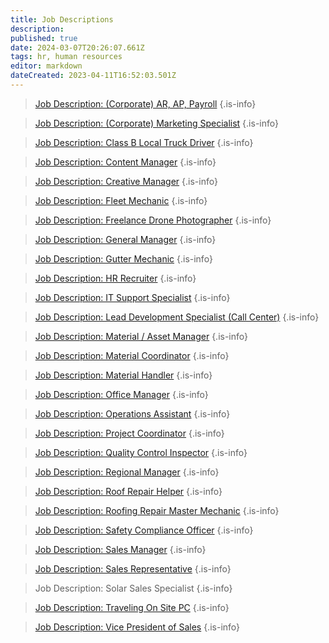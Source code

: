 ```yaml
---
title: Job Descriptions
description: 
published: true
date: 2024-03-07T20:26:07.661Z
tags: hr, human resources
editor: markdown
dateCreated: 2023-04-11T16:52:03.501Z
---
```


> [Job Description: (Corporate) AR, AP, Payroll](https://docs.google.com/document/d/1bUdmIiY4v9HWTEXn4LtLFUoBSqavdQ43r1OWJLMYobs/edit?usp=share_link)
{.is-info}

> [Job Description: (Corporate) Marketing Specialist](https://docs.google.com/document/d/1evly77vImyhy1jjn8i5I1kBCZ4BH_36Il_vFEHQJHek/edit?usp=share_link)
{.is-info}

> [Job Description: Class B Local Truck Driver](https://docs.google.com/document/d/1HZQzMex_d66C4lFBRmG6Kot2l-eXvI3mbQyTp44Ol2c/edit)
{.is-info}

> [Job Description: Content Manager](https://docs.google.com/document/d/1UvzlL9F2mH-M5j285qYAAuZGEvQ1dlIiGrr-I0FjTC8/edit?usp=share_link)
{.is-info}

> [Job Description: Creative Manager](https://docs.google.com/document/d/10XjGFCzfdUaAF0CYxCr2hlZYCOKpYg71tJARV0hYKlI/edit?usp=share_link)
{.is-info}

> [Job Description: Fleet Mechanic](https://docs.google.com/document/d/1CyBt-yZamiK3olmRe4xMRXVseZUdj0sRRGJIyrMoqAc/edit?usp=share_link)
{.is-info}

> [Job Description: Freelance Drone Photographer](https://docs.google.com/document/d/1xW_HpuzsGMCcgP0fJmTumV87xFcFEbERJomrAYSXPdM/edit?usp=share_link)
{.is-info}

> [Job Description: General Manager](https://docs.google.com/document/d/1zcBknTiaDET-YnB7eha5Ti7yEnRy7RSBlQ3pQKb_dNU/edit?usp=share_link)
{.is-info}

> [Job Description: Gutter Mechanic](https://docs.google.com/document/d/1KO4w6QZcM3x46kuwqH1UkQ7U_rtOmX0bkbRPjD-Ivuc/edit?usp=share_link)
{.is-info}

> [Job Description: HR Recruiter](https://docs.google.com/document/d/1rlqZW-3btJnnk6Nld2fftXcTNHl2JOZoBDClWHbO-b0/edit?usp=share_link)
{.is-info}

> [Job Description: IT Support Specialist](https://docs.google.com/document/d/1KJim_WwQIcYRPWcQoBDls8trwc7eQg4TcZXG8a1kmyw/edit?usp=share_link)
{.is-info}

> [Job Description: Lead Development Specialist (Call Center)](https://docs.google.com/document/d/1s31uv1uD51jGs2uFjVq_vaHkSmQdfJskXsUVdvtFuOY/edit?usp=share_link)
{.is-info}

> [Job Description: Material / Asset Manager](https://docs.google.com/document/d/1aE9KiNQ6Cc8fOYIHNpmMReQDSWLv5ZNJX15NGIA0ekw/edit?usp=share_link)
{.is-info}

> [Job Description: Material Coordinator](https://docs.google.com/document/d/1y1TMf6fYCRUGHQUZVIZMfNB4dm8PLjWjiAsc6ul8jd8/edit?usp=share_link)
{.is-info}

> [Job Description: Material Handler](https://docs.google.com/document/d/1vT21KGTI6Sv5aWJWsJcUxFvWN17tgovthmlXc7ptk7Y/edit?usp=share_link)
{.is-info}

> [Job Description: Office Manager](https://docs.google.com/document/d/1N7-8KSGuuMsS4oVMg21kVNWuqH5goaE5q7cM4kTL9m8/edit?usp=share_link)
{.is-info}

> [Job Description: Operations Assistant](https://docs.google.com/document/d/1DQPur4fzOoWtlxKd4meSl8UlGDs9xKimw_UMnzdlgmI/edit?usp=share_link)
{.is-info}

> [Job Description: Project Coordinator](https://docs.google.com/document/d/1nPQj4fm5mAjS-Dkmp2QD_cUsjY7YQZCQSlsK8aTf21U/edit?usp=share_link)
{.is-info}

> [Job Description: Quality Control Inspector](https://docs.google.com/document/d/1q_zPqzhCnh_VLRQ-vNc73rzsbjx-SfucpK9G4hfYDvo/edit)
{.is-info}

> [Job Description: Regional Manager](https://docs.google.com/document/d/1Oxqv6vDnjGL9hUjVAmL7VUh4a0fPEvDVonlG4rKKUyQ/edit?usp=share_link)
{.is-info}

> [Job Description: Roof Repair Helper](https://docs.google.com/document/d/11kbY3oJj0KrLK3pdUJDKqbA6xUadUhkHxd3aatW7yYU/edit)
{.is-info}

> [Job Description: Roofing Repair Master Mechanic](https://docs.google.com/document/d/1cfvwZQVTRo1C1W2Ovhkw0XHiXK2APUmW2zV1LuiMsNM/edit?usp=share_link)
{.is-info}

> [Job Description: Safety Compliance Officer](https://docs.google.com/document/d/1R-wc2pcNbn3iXyCYMCZMdk_gBE__loaL7eIHyDdh6d4/edit?usp=share_link)
{.is-info}

> [Job Description: Sales Manager](https://docs.google.com/document/d/12KNUPl6FcDq4Lt7nxAX38iXfsBktkKJkzcJskYNJlsY/edit)
{.is-info}

> [Job Description: Sales Representative](https://docs.google.com/document/d/1j6RrBEbElQPoTj3MUk_rkwFDV8r8y_ihukCk_FPqCks/edit?usp=share_link)
{.is-info}

> Job Description: Solar Sales Specialist
{.is-info}


> [Job Description: Traveling On Site PC](https://docs.google.com/document/d/17lglgsLCTCBgNmMwC3hEgQAlTg9kk1o8H-dOT0owmXQ/edit?usp=share_link)
{.is-info}

> [Job Description: Vice President of Sales](https://docs.google.com/document/d/1Mnpf1k-i2ESRRFGkRcdMTRcK7x7aiyeuBGGAZDnNNWQ/edit?usp=share_link)
{.is-info}





































